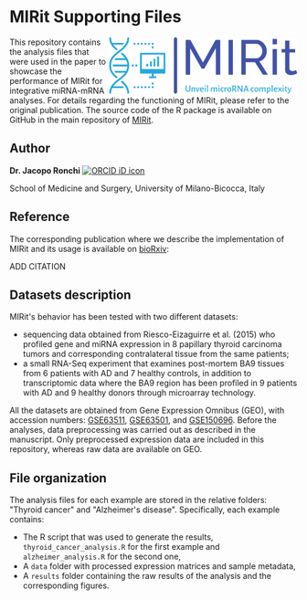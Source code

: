 # MIRit Supporting Files

<img src="mirit_logo.png?raw=true" alt="MIRit_logo" width="330" align="right"/>

This repository contains the analysis files that were used in the paper to showcase the performance of MIRit for integrative miRNA-mRNA analyses. For details regarding the functioning of MIRit, please refer to the original publication. The source code of the R package is available on GitHub in the main repository of [MIRit](https://github.com/jacopo-ronchi/MIRit).

## Author

__Dr. Jacopo Ronchi__ <a itemprop="sameAs" content="https://orcid.org/0000-0001-5520-4631" href="https://orcid.org/0000-0001-5520-4631" target="orcid.widget" rel="noopener noreferrer" style="vertical-align:top;"><img src="https://orcid.org/sites/default/files/images/orcid_16x16.png" style="width:1em;margin-right:.5em;" alt="ORCID iD icon"></a>

School of Medicine and Surgery, University of Milano-Bicocca, Italy

## Reference

The corresponding publication where we describe the implementation of MIRit and its usage is available on [bioRxiv]():

ADD CITATION

## Datasets description

MIRit's behavior has been tested with two different datasets:

- sequencing data obtained from Riesco-Eizaguirre et al. (2015) who profiled gene and miRNA expression in 8 papillary thyroid carcinoma tumors and corresponding contralateral tissue from the same patients;
- a small RNA-Seq experiment that examines post-mortem BA9 tissues from 6 patients with AD and 7 healthy controls, in addition to transcriptomic data where the BA9 region has been profiled in 9 patients with AD and 9 healthy donors through microarray technology.

All the datasets are obtained from Gene Expression Omnibus (GEO), with accession numbers: [GSE63511](https://www.ncbi.nlm.nih.gov/geo/query/acc.cgi?acc=GSE63511), [GSE63501](https://www.ncbi.nlm.nih.gov/geo/query/acc.cgi?acc=GSE63501), and [GSE150696](https://www.ncbi.nlm.nih.gov/geo/query/acc.cgi?acc=GSE150696). Before the analyses, data preprocessing was carried out as described in the manuscript. Only preprocessed expression data are included in this repository, whereas raw data are available on GEO.

## File organization

The analysis files for each example are stored in the relative folders: "Thyroid cancer" and "Alzheimer's disease". Specifically, each example contains:

- The R script that was used to generate the results, `thyroid_cancer_analysis.R` for the first example and `alzheimer_analysis.R` for the second one,
- A `data` folder with processed expression matrices and sample metadata,
- A `results` folder containing the raw results of the analysis and the corresponding figures.
